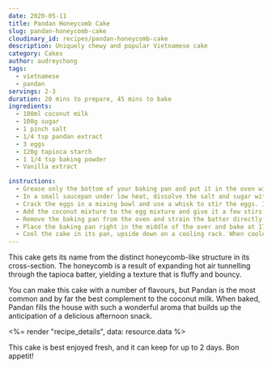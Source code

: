```yaml
---
date: 2020-05-11
title: Pandan Honeycomb Cake
slug: pandan-honeycomb-cake
cloudinary_id: recipes/pandan-honeycomb-cake
description: Uniquely chewy and popular Vietnamese cake
category: Cakes
author: audreychong
tags:
  - vietnamese
  - pandan
servings: 2-3
duration: 20 mins to prepare, 45 mins to bake
ingredients:
  - 100ml coconut milk
  - 100g sugar
  - 1 pinch salt
  - 1/4 tsp pandan extract
  - 3 eggs
  - 120g tapioca starch
  - 1 1/4 tsp baking powder
  - Vanilla extract

instructions:
  - Grease only the bottom of your baking pan and put it in the oven with temperature setting of 175C
  - In a small saucepan under low heat, dissolve the salt and sugar with coconut milk.
  - Crack the eggs in a mixing bowl and use a whisk to stir the eggs. It’s important that you do not beat or whisk the eggs. Simply stir the eggs with the tip of the whisk touching the bottom of the bowl. Avoid creating foam.
  - Add the coconut mixture to the egg mixture and give it a few stirs. Sift the starch and baking powder into the mixture and stir gently in one direction until smooth. Again, avoid creating foam. Add pandan juice/extract and vanilla.
  - Remove the baking pan from the oven and strain the batter directly into the hot baking pan.
  - Place the baking pan right in the middle of the over and bake at 175C for 45min or until the top is golden brown. Insert a skewer into the center of the cake to test for doneness. If the toothpick comes out clean, the cake is done.
  - Cool the cake in its pan, upside down on a cooling rack. When cooled, use a palette knife to loosen and release the cake from the sides.
---
```


This cake gets its name from the distinct honeycomb-like structure in its cross-section. The honeycomb is a result of expanding hot air tunnelling through the tapioca batter, yielding a texture that is fluffy and bouncy.

You can make this cake with a number of flavours, but Pandan is the most common and by far the best complement to the coconut milk. When baked, Pandan fills the house with such a wonderful aroma that builds up the anticipation of a delicious afternoon snack.

<%= render "recipe_details", data: resource.data %>

This cake is best enjoyed fresh, and it can keep for up to 2 days. Bon appetit!
